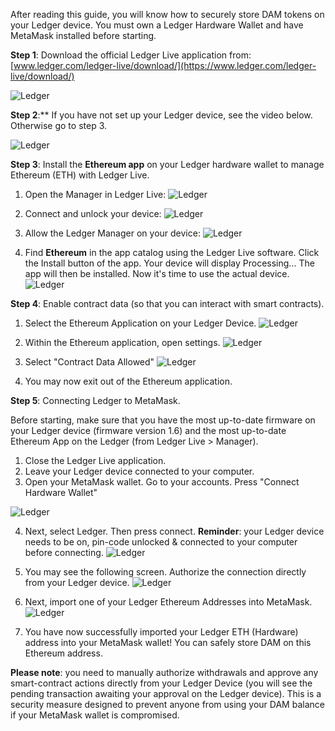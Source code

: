 After reading this guide, you will know how to securely store DAM tokens on your Ledger device. You must own a Ledger Hardware Wallet and have MetaMask installed before starting.

**Step 1**: Download the official Ledger Live application from: [www.ledger.com/ledger-live/download/](https://www.ledger.com/ledger-live/download/)

![Ledger](../../helpArticles/assets/images/pngs/ledger/ledger1.png#_maxWidth=350)

**Step 2**:** If you have not set up your Ledger device, see the video below. Otherwise go to step 3. 

![Ledger](../../helpArticles/assets/images/pngs/ledger/ledger2.png#_maxWidth=350)

**Step 3**: Install the **Ethereum app** on your Ledger hardware wallet to manage Ethereum (ETH) with Ledger Live.

1. Open the Manager in Ledger Live:
![Ledger](../../helpArticles/assets/images/pngs/ledger/ledger3.png#_maxWidth=350)

2. Connect and unlock your device:
![Ledger](../../helpArticles/assets/images/pngs/ledger/ledger4.png#_maxWidth=350)

3. Allow the Ledger Manager on your device:
![Ledger](../../helpArticles/assets/images/pngs/ledger/ledger5.png#_maxWidth=350)

4. Find **Ethereum** in the app catalog using the Ledger Live software. Click the Install button of the app. Your device will display Processing... The app will then be installed. Now it's time to use the actual device.
![Ledger](../../helpArticles/assets/images/pngs/ledger/ledger6.png)

**Step 4**: Enable contract data (so that you can interact with smart contracts).

1. Select the Ethereum Application on your Ledger Device. 
![Ledger](../../helpArticles/assets/images/pngs/ledger/ledger7.jpg)

2. Within the Ethereum application, open settings. 
![Ledger](../../helpArticles/assets/images/pngs/ledger/ledger8.jpg)

3. Select "Contract Data Allowed"
![Ledger](../../helpArticles/assets/images/pngs/ledger/ledger9.jpg)

4. You may now exit out of the Ethereum application. 

**Step 5**: Connecting Ledger to MetaMask.

Before starting, make sure that you have the most up-to-date firmware on your Ledger device (firmware version 1.6) and the most up-to-date Ethereum App on the Ledger (from Ledger Live > Manager). 

1. Close the Ledger Live application.
2. Leave your Ledger device connected to your computer.
3. Open your MetaMask wallet. Go to your accounts. Press "Connect Hardware Wallet"

![Ledger](../../helpArticles/assets/images/pngs/ledger/ledger10.png#_maxWidth=350)

4. Next, select Ledger. Then press connect. **Reminder**: your Ledger device needs to be on, pin-code unlocked & connected to your computer before connecting. 
![Ledger](../../helpArticles/assets/images/pngs/ledger/ledger11.png#_maxWidth=350)

5. You may see the following screen. Authorize the connection directly from your Ledger device.
![Ledger](../../helpArticles/assets/images/pngs/ledger/ledger12.png#_maxWidth=350)

6. Next, import one of your Ledger Ethereum Addresses into MetaMask. 
![Ledger](../../helpArticles/assets/images/pngs/ledger/ledger13.png#_maxWidth=350)

7. You have now successfully imported your Ledger ETH (Hardware) address into your MetaMask wallet! You can safely store DAM on this Ethereum address.

**Please note**: you need to manually authorize withdrawals and approve any smart-contract actions directly from your Ledger Device (you will see the pending transaction awaiting your approval on the Ledger device). This is a security measure designed to prevent anyone from using your DAM balance if your MetaMask wallet is compromised. 